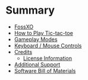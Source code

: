 # Summary

- [FossXO](./chapter_1.md)
- [How to Play Tic-tac-toe]()
- [Gameplay Modes]()
- [Keyboard / Mouse Controls]()
- [Credits]()
    - [License Information](./library-licenses.md)
- [Additional Support]()
- [Software Bill of Materials](./software-bom.md)
